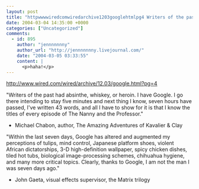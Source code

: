 ```yaml
---
layout: post
title: "httpwwwwiredcomwiredarchive1203googlehtmlpg4 Writers of the past had"
date: 2004-03-04 14:35:00 +0000
categories: ["Uncategorized"]
comments:
  - id: 895
    author: "jennnnnnny"
    author_url: "http://jennnnnnny.livejournal.com/"
    date: "2004-03-05 03:33:55"
    content: |
      <p>haha!</p>
---
```


http://www.wired.com/wired/archive/12.03/google.html?pg=4

"Writers of the past had absinthe, whiskey, or heroin. I have Google. I go there intending to stay five minutes and next thing I know, seven hours have passed, I've written 43 words, and all I have to show for it is that I know the titles of every episode of The Nanny and the Professor."
- Michael Chabon, author, The Amazing Adventures of Kavalier & Clay

"Within the last seven days, Google has altered and augmented my perceptions of tulips, mind control, Japanese platform shoes, violent African dictatorships, 3-D high-definition wallpaper, spicy chicken dishes, tiled hot tubs, biological image-processing schemes, chihuahua hygiene, and many more critical topics. Clearly, thanks to Google, I am not the man I was seven days ago."
- John Gaeta, visual effects supervisor, the Matrix trilogy